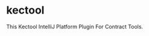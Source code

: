 # kectool

<!-- Plugin description -->
This Kectool IntelliJ Platform Plugin For Contract Tools.
<!-- Plugin description end -->